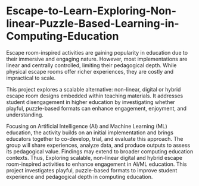 # Escape-to-Learn-Exploring-Non-linear-Puzzle-Based-Learning-in-Computing-Education

Escape room-inspired activities are gaining popularity in education due to their immersive and engaging nature. However, most implementations are linear and centrally controlled, limiting their pedagogical depth. While physical escape rooms offer richer experiences, they are costly and impractical to scale.

This project explores a scalable alternative: non-linear, digital or hybrid escape room designs embedded within teaching materials. It addresses student disengagement in higher education by investigating whether playful, puzzle-based formats can enhance engagement, enjoyment, and understanding.

Focusing on Artificial Intelligence (AI) and Machine Learning (ML) education, the activity builds on an initial implementation and brings educators together to co-develop, trial, and evaluate this approach. The group will share experiences, analyze data, and produce outputs to assess its pedagogical value. Findings may extend to broader computing education contexts. Thus, Exploring scalable, non-linear digital and hybrid escape room-inspired activities to enhance engagement in AI/ML education. This project investigates playful, puzzle-based formats to improve student experience and pedagogical depth in computing education.



